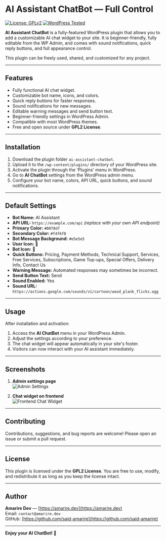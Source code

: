 # AI Assistant ChatBot — Full Control

[![License: GPLv2](https://img.shields.io/badge/License-GPL%202.0-blue.svg)](https://www.gnu.org/licenses/gpl-2.0.html)
[![WordPress Tested](https://img.shields.io/badge/WordPress-Tested-brightgreen.svg)](https://wordpress.org/)

**AI Assistant ChatBot** is a fully-featured WordPress plugin that allows you to add a customizable AI chat widget to your site. It is beginner-friendly, fully editable from the WP Admin, and comes with sound notifications, quick reply buttons, and full appearance control.  

This plugin can be freely used, shared, and customized for any project.

---

## Features

- Fully functional AI chat widget.
- Customizable bot name, icons, and colors.
- Quick reply buttons for faster responses.
- Sound notifications for new messages.
- Editable warning messages and send button text.
- Beginner-friendly settings in WordPress Admin.
- Compatible with most WordPress themes.
- Free and open source under **GPL2 License**.

---

## Installation

1. Download the plugin folder `ai-assistant-chatbot`.
2. Upload it to the `/wp-content/plugins/` directory of your WordPress site.
3. Activate the plugin through the 'Plugins' menu in WordPress.
4. Go to **AI ChatBot** settings from the WordPress admin menu.
5. Configure your bot name, colors, API URL, quick buttons, and sound notifications.

---

## Default Settings

- **Bot Name:** AI Assistant  
- **API URL:** `https://example.com/api` *(replace with your own API endpoint)*  
- **Primary Color:** `#0078d7`  
- **Secondary Color:** `#f4f6f8`  
- **Bot Message Background:** `#e5e5e5`  
- **User Icon:** 🧑  
- **Bot Icon:** 🤖  
- **Quick Buttons:** Pricing, Payment Methods, Technical Support, Services, Free Services, Subscriptions, Game Top-ups, Special Offers, Delivery Info, Contact Us  
- **Warning Message:** Automated responses may sometimes be incorrect.  
- **Send Button Text:** Send  
- **Sound Enabled:** Yes  
- **Sound URL:** `https://actions.google.com/sounds/v1/cartoon/wood_plank_flicks.ogg`

---

## Usage

After installation and activation:

1. Access the **AI ChatBot** menu in your WordPress Admin.
2. Adjust the settings according to your preference.
3. The chat widget will appear automatically in your site's footer.
4. Visitors can now interact with your AI assistant immediately.

---

## Screenshots

1. **Admin settings page**  
   ![Admin Settings](assets/img/dashboard-settings.png)

2. **Chat widget on frontend**  
   ![Frontend Chat Widget](assets/img/frontend-view.png)

---

## Contributing

Contributions, suggestions, and bug reports are welcome! Please open an issue or submit a pull request.

---

## License

This plugin is licensed under the **GPL2 License**. You are free to use, modify, and redistribute it as long as you keep the license intact.

---

## Author

**Amarire Dev** — [https://amarire.dev](https://amarire.dev)  
Email: `contact@amarire.dev`  
GitHub: [https://github.com/said-amarire](https://github.com/said-amarire)

---

**Enjoy your AI ChatBot! 🚀**
